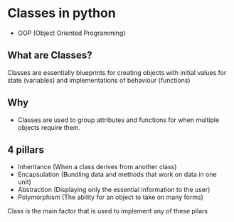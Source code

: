 # Classes in python
- OOP (Object Oriented Programming)
## What are Classes?
Classes are essentially blueprints for creating objects with initial values for state (variables) and implementations of behaviour (functions)
## Why
- Classes are used to group attributes and functions for when multiple objects require them.
## 4 pillars
- Inheritance  (When a class derives from another class)
- Encapsulation (Bundling data and methods that work on data in one unit)
- Abstraction (Displaying only the essential information to the user)
- Polymorphism (The ability for an object to take on many forms)

Class is the main factor that is used to implement any of these pllars